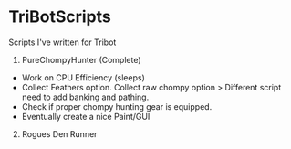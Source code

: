 # TriBotScripts
Scripts I've written for Tribot

1. PureChompyHunter (Complete)
- Work on CPU Efficiency (sleeps)
- Collect Feathers option. Collect raw chompy option > Different script need to add banking and pathing.
- Check if proper chompy hunting gear is equipped.
- Eventually create a nice Paint/GUI

2. Rogues Den Runner
